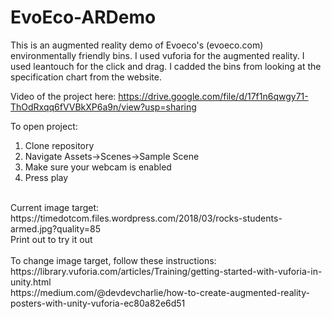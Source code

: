 # EvoEco-ARDemo

This is an augmented reality demo of Evoeco's (evoeco.com) environmentally friendly bins.
I used vuforia for the augmented reality. I used leantouch for the click and drag. I cadded the bins
from looking at the specification chart from the website.

Video of the project here:
https://drive.google.com/file/d/17f1n6qwgy71-ThOdRxqq6fVVBkXP6a9n/view?usp=sharing

To open project: <br/>
1) Clone repository <br/>
2) Navigate Assets->Scenes->Sample Scene <br/>
3) Make sure your webcam is enabled <br/>
4) Press play

<br/>
Current image target: https://timedotcom.files.wordpress.com/2018/03/rocks-students-armed.jpg?quality=85
<br/>
Print out to try it out
<br/>
<br/>
To change image target, follow these instructions:
<br/>
https://library.vuforia.com/articles/Training/getting-started-with-vuforia-in-unity.html
<br/>
https://medium.com/@devdevcharlie/how-to-create-augmented-reality-posters-with-unity-vuforia-ec80a82e6d51
